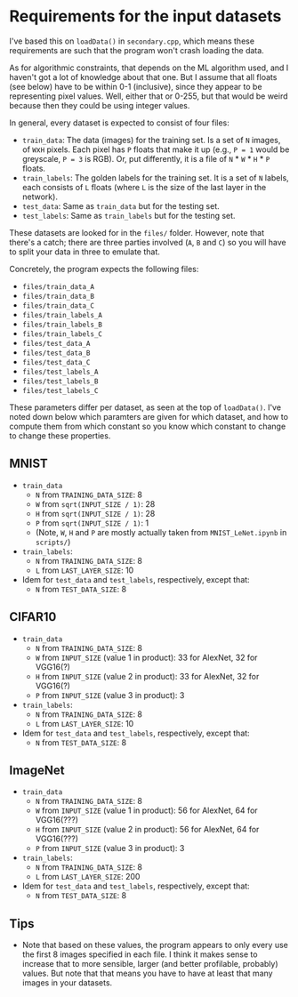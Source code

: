 # Requirements for the input datasets

I've based this on `loadData()` in `secondary.cpp`, which means these requirements are such that the program won't crash loading the data.

As for algorithmic constraints, that depends on the ML algorithm used, and I haven't got a lot of knowledge about that one. But I assume that all floats (see below) have to be within 0-1 (inclusive), since they appear to be representing pixel values. Well, either that or 0-255, but that would be weird because then they could be using integer values.

In general, every dataset is expected to consist of four files:
- `train_data`: The data (images) for the training set. Is a set of `N` images, of `W`x`H` pixels. Each pixel has `P` floats that make it up (e.g., `P = 1` would be greyscale, `P = 3` is RGB). Or, put differently, it is a file of `N` * `W` * `H` * `P` floats.
- `train_labels`: The golden labels for the training set. It is a set of `N` labels, each consists of `L` floats (where `L` is the size of the last layer in the network).
- `test_data`: Same as `train_data` but for the testing set.
- `test_labels`: Same as `train_labels` but for the testing set.

These datasets are looked for in the `files/` folder. However, note that there's a catch; there are three parties involved (`A`, `B` and `C`) so you will have to split your data in three to emulate that.

Concretely, the program expects the following files:
- `files/train_data_A`
- `files/train_data_B`
- `files/train_data_C`
- `files/train_labels_A`
- `files/train_labels_B`
- `files/train_labels_C`
- `files/test_data_A`
- `files/test_data_B`
- `files/test_data_C`
- `files/test_labels_A`
- `files/test_labels_B`
- `files/test_labels_C`


These parameters differ per dataset, as seen at the top of `loadData()`. I've noted down below which paramters are given for which dataset, and how to compute them from which constant so you know which constant to change to change these properties.

## MNIST
- `train_data`
  - `N` from `TRAINING_DATA_SIZE`: 8
  - `W` from `sqrt(INPUT_SIZE / 1)`: 28
  - `H` from `sqrt(INPUT_SIZE / 1)`: 28
  - `P` from `sqrt(INPUT_SIZE / 1)`: 1
  - (Note, `W`, `H` and `P` are mostly actually taken from `MNIST_LeNet.ipynb` in `scripts/`)
- `train_labels`:
  - `N` from `TRAINING_DATA_SIZE`: 8
  - `L` from `LAST_LAYER_SIZE`: 10
- Idem for `test_data` and `test_labels`, respectively, except that:
  - `N` from `TEST_DATA_SIZE`: 8

## CIFAR10
- `train_data`
  - `N` from `TRAINING_DATA_SIZE`: 8
  - `W` from `INPUT_SIZE` (value 1 in product): 33 for AlexNet, 32 for VGG16(?)
  - `H` from `INPUT_SIZE` (value 2 in product): 33 for AlexNet, 32 for VGG16(?)
  - `P` from `INPUT_SIZE` (value 3 in product): 3
- `train_labels`:
  - `N` from `TRAINING_DATA_SIZE`: 8
  - `L` from `LAST_LAYER_SIZE`: 10
- Idem for `test_data` and `test_labels`, respectively, except that:
  - `N` from `TEST_DATA_SIZE`: 8

## ImageNet
- `train_data`
  - `N` from `TRAINING_DATA_SIZE`: 8
  - `W` from `INPUT_SIZE` (value 1 in product): 56 for AlexNet, 64 for VGG16(???)
  - `H` from `INPUT_SIZE` (value 2 in product): 56 for AlexNet, 64 for VGG16(???)
  - `P` from `INPUT_SIZE` (value 3 in product): 3
- `train_labels`:
  - `N` from `TRAINING_DATA_SIZE`: 8
  - `L` from `LAST_LAYER_SIZE`: 200
- Idem for `test_data` and `test_labels`, respectively, except that:
  - `N` from `TEST_DATA_SIZE`: 8

## Tips
- Note that based on these values, the program appears to only every use the first 8 images specified in each file. I think it makes sense to increase that to more sensible, larger (and better profilable, probably) values. But note that that means you have to have at least that many images in your datasets.
